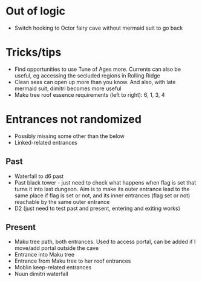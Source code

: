 # Out of logic

- Switch hooking to Octor fairy cave without mermaid suit to go back

# Tricks/tips

- Find opportunities to use Tune of Ages more. Currents can also be useful, eg accessing the secluded regions in Rolling Ridge
- Clean seas can open up more than you know. And also, with late mermaid suit, dimitri becomes more useful
- Maku tree roof essence requirements (left to right): 6, 1, 3, 4

# Entrances not randomized
- Possibly missing some other than the below
- Linked-related entrances

## Past
- Waterfall to d6 past
- Past black tower - just need to check what happens when flag is set that turns it into last dungeon. Aim is to make its outer entrance lead to the same place if flag is set or not, and its inner entrances (flag set or not) reachable by the same outer entrance
- D2 (just need to test past and present, entering and exiting works)

## Present
- Maku tree path, both entrances. Used to access portal, can be added if I move/add portal outside the cave
- Entrance into Maku tree
- Entrance from Maku tree to her roof entrances
- Moblin keep-related entrances
- Nuun dimitri waterfall